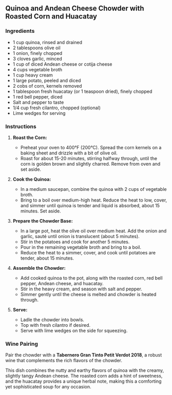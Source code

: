 ## Quinoa and Andean Cheese Chowder with Roasted Corn and Huacatay

### Ingredients
- 1 cup quinoa, rinsed and drained
- 2 tablespoons olive oil
- 1 onion, finely chopped
- 3 cloves garlic, minced
- 1 cup of diced Andean cheese or cotija cheese
- 4 cups vegetable broth
- 1 cup heavy cream
- 1 large potato, peeled and diced
- 2 cobs of corn, kernels removed
- 1 tablespoon fresh huacatay (or 1 teaspoon dried), finely chopped
- 1 red bell pepper, diced
- Salt and pepper to taste
- 1/4 cup fresh cilantro, chopped (optional)
- Lime wedges for serving

### Instructions

1. **Roast the Corn:**
   - Preheat your oven to 400°F (200°C). Spread the corn kernels on a baking sheet and drizzle with a bit of olive oil.
   - Roast for about 15-20 minutes, stirring halfway through, until the corn is golden brown and slightly charred. Remove from oven and set aside.

2. **Cook the Quinoa:**
   - In a medium saucepan, combine the quinoa with 2 cups of vegetable broth.
   - Bring to a boil over medium-high heat. Reduce the heat to low, cover, and simmer until quinoa is tender and liquid is absorbed, about 15 minutes. Set aside.

3. **Prepare the Chowder Base:**
   - In a large pot, heat the olive oil over medium heat. Add the onion and garlic, sauté until onion is translucent (about 5 minutes).
   - Stir in the potatoes and cook for another 5 minutes.
   - Pour in the remaining vegetable broth and bring to a boil.
   - Reduce the heat to a simmer, cover, and cook until potatoes are tender, about 15 minutes.

4. **Assemble the Chowder:**
   - Add cooked quinoa to the pot, along with the roasted corn, red bell pepper, Andean cheese, and huacatay.
   - Stir in the heavy cream, and season with salt and pepper.
   - Simmer gently until the cheese is melted and chowder is heated through.

5. **Serve:**
   - Ladle the chowder into bowls.
   - Top with fresh cilantro if desired.
   - Serve with lime wedges on the side for squeezing.

### Wine Pairing
Pair the chowder with a **Tabernero Gran Tinto Petit Verdot 2018**, a robust wine that complements the rich flavors of the chowder.

This dish combines the nutty and earthy flavors of quinoa with the creamy, slightly tangy Andean cheese. The roasted corn adds a hint of sweetness, and the huacatay provides a unique herbal note, making this a comforting yet sophisticated soup for any occasion.